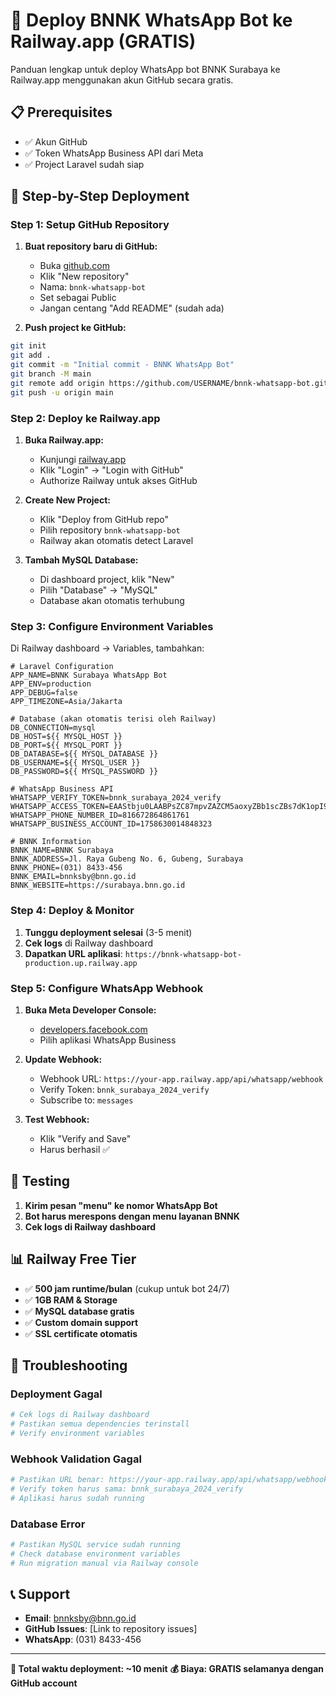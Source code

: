 # 🚀 Deploy BNNK WhatsApp Bot ke Railway.app (GRATIS)

Panduan lengkap untuk deploy WhatsApp bot BNNK Surabaya ke Railway.app menggunakan akun GitHub secara gratis.

## 📋 Prerequisites

- ✅ Akun GitHub
- ✅ Token WhatsApp Business API dari Meta
- ✅ Project Laravel sudah siap

## 🎯 Step-by-Step Deployment

### Step 1: Setup GitHub Repository

1. **Buat repository baru di GitHub:**
   - Buka [github.com](https://github.com)
   - Klik "New repository"
   - Nama: `bnnk-whatsapp-bot`
   - Set sebagai Public
   - Jangan centang "Add README" (sudah ada)

2. **Push project ke GitHub:**
```bash
git init
git add .
git commit -m "Initial commit - BNNK WhatsApp Bot"
git branch -M main
git remote add origin https://github.com/USERNAME/bnnk-whatsapp-bot.git
git push -u origin main
```

### Step 2: Deploy ke Railway.app

1. **Buka Railway.app:**
   - Kunjungi [railway.app](https://railway.app)
   - Klik "Login" → "Login with GitHub"
   - Authorize Railway untuk akses GitHub

2. **Create New Project:**
   - Klik "Deploy from GitHub repo"
   - Pilih repository `bnnk-whatsapp-bot`
   - Railway akan otomatis detect Laravel

3. **Tambah MySQL Database:**
   - Di dashboard project, klik "New"
   - Pilih "Database" → "MySQL"
   - Database akan otomatis terhubung

### Step 3: Configure Environment Variables

Di Railway dashboard → Variables, tambahkan:

```env
# Laravel Configuration
APP_NAME=BNNK Surabaya WhatsApp Bot
APP_ENV=production
APP_DEBUG=false
APP_TIMEZONE=Asia/Jakarta

# Database (akan otomatis terisi oleh Railway)
DB_CONNECTION=mysql
DB_HOST=${{ MYSQL_HOST }}
DB_PORT=${{ MYSQL_PORT }}
DB_DATABASE=${{ MYSQL_DATABASE }}
DB_USERNAME=${{ MYSQL_USER }}
DB_PASSWORD=${{ MYSQL_PASSWORD }}

# WhatsApp Business API
WHATSAPP_VERIFY_TOKEN=bnnk_surabaya_2024_verify
WHATSAPP_ACCESS_TOKEN=EAAStbju0LAABPsZC87mpvZAZCM5aoxyZBb1scZBs7dK1opI9Inmb1PvlENsnlDRDPdVvy3fGoqX8OEGBcy8JgYHO4Xqbfc3oaGAtMGzpZAe1TkZAqeaJ1iAhYbOgWJrrdszoZA6YvXru6tl4S2yZB3IkQOMZAjnTPqYgJyWt6TZAHWdzd9MaHfRLrVllXz21XcL7DirA87lQhlcDsOggDkkhpwUckrZBIegU6fV14jlK0hwi7AZDZD
WHATSAPP_PHONE_NUMBER_ID=816672864861761
WHATSAPP_BUSINESS_ACCOUNT_ID=1758630014848323

# BNNK Information
BNNK_NAME=BNNK Surabaya
BNNK_ADDRESS=Jl. Raya Gubeng No. 6, Gubeng, Surabaya
BNNK_PHONE=(031) 8433-456
BNNK_EMAIL=bnnksby@bnn.go.id
BNNK_WEBSITE=https://surabaya.bnn.go.id
```

### Step 4: Deploy & Monitor

1. **Tunggu deployment selesai** (3-5 menit)
2. **Cek logs** di Railway dashboard
3. **Dapatkan URL aplikasi**: `https://bnnk-whatsapp-bot-production.up.railway.app`

### Step 5: Configure WhatsApp Webhook

1. **Buka Meta Developer Console:**
   - [developers.facebook.com](https://developers.facebook.com)
   - Pilih aplikasi WhatsApp Business

2. **Update Webhook:**
   - Webhook URL: `https://your-app.railway.app/api/whatsapp/webhook`
   - Verify Token: `bnnk_surabaya_2024_verify`
   - Subscribe to: `messages`

3. **Test Webhook:**
   - Klik "Verify and Save"
   - Harus berhasil ✅

## 🎉 Testing

1. **Kirim pesan "menu" ke nomor WhatsApp Bot**
2. **Bot harus merespons dengan menu layanan BNNK**
3. **Cek logs di Railway dashboard**

## 📊 Railway Free Tier

- ✅ **500 jam runtime/bulan** (cukup untuk bot 24/7)
- ✅ **1GB RAM & Storage**
- ✅ **MySQL database gratis**
- ✅ **Custom domain support**
- ✅ **SSL certificate otomatis**

## 🔧 Troubleshooting

### Deployment Gagal
```bash
# Cek logs di Railway dashboard
# Pastikan semua dependencies terinstall
# Verify environment variables
```

### Webhook Validation Gagal
```bash
# Pastikan URL benar: https://your-app.railway.app/api/whatsapp/webhook
# Verify token harus sama: bnnk_surabaya_2024_verify
# Aplikasi harus sudah running
```

### Database Error
```bash
# Pastikan MySQL service sudah running
# Check database environment variables
# Run migration manual via Railway console
```

## 📞 Support

- **Email**: bnnksby@bnn.go.id
- **GitHub Issues**: [Link to repository issues]
- **WhatsApp**: (031) 8433-456

---

**🎯 Total waktu deployment: ~10 menit**
**💰 Biaya: GRATIS selamanya dengan GitHub account**